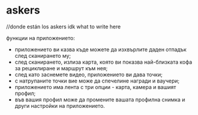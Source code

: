 # askers
//donde están los askers
idk what to write here


функции на приложението:
- приложението ви казва къде можете да изхвърлите даден отпадък след сканирането му;
- след сканирането, излиза карта, която ви показва най-близката кофа за рециклиране и маршрут към нея;
- след като заснемете видео, приложението ви дава точки;
- с натрупаните точки вие може да спечелине награди и ваучери;
- приложението има лента с три опции - карта, камера и вашият профил;
- във вашия профил може да промените вашата профилна снимка и други настройки на приложението.
